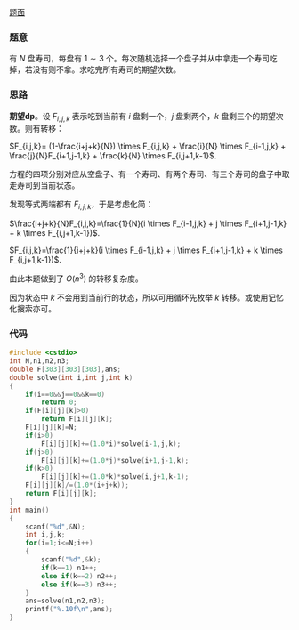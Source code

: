 [题面](https://www.luogu.com.cn/problem/AT4531)

### 题意

有 $N$ 盘寿司，每盘有 $1 \sim 3$ 个。每次随机选择一个盘子并从中拿走一个寿司吃掉，若没有则不拿。求吃完所有寿司的期望次数。

### 思路

**期望dp**。设 $F_{i,j,k}$ 表示吃到当前有 $i$ 盘剩一个，$j$ 盘剩两个，$k$ 盘剩三个的期望次数。则有转移：

$F_{i,j,k}= (1-\frac{i+j+k}{N}) \times F_{i,j,k} + \frac{i}{N} \times F_{i-1,j,k} + \frac{j}{N}F_{i+1,j-1,k} + \frac{k}{N} \times F_{i,j+1,k-1}$.

方程的四项分别对应从空盘子、有一个寿司、有两个寿司、有三个寿司的盘子中取走寿司到当前状态。

发现等式两端都有 $F_{i,j,k}$，于是考虑化简：

$\frac{i+j+k}{N}F_{i,j,k}=\frac{1}{N}(i \times F_{i-1,j,k} + j \times F_{i+1,j-1,k} + k \times F_{i,j+1,k-1})$.

$F_{i,j,k}=\frac{1}{i+j+k}(i \times F_{i-1,j,k} + j \times F_{i+1,j-1,k} + k \times F_{i,j+1,k-1})$.

由此本题做到了 $O(n^3)$ 的转移复杂度。

因为状态中 $k$ 不会用到当前行的状态，所以可用循环先枚举 $k$ 转移。或使用记忆化搜索亦可。

### 代码

```cpp
#include <cstdio>
int N,n1,n2,n3;
double F[303][303][303],ans;
double solve(int i,int j,int k)
{
	if(i==0&&j==0&&k==0)
		return 0;
	if(F[i][j][k]>0)
		return F[i][j][k];
	F[i][j][k]=N;
	if(i>0)
		F[i][j][k]+=(1.0*i)*solve(i-1,j,k);
	if(j>0)
		F[i][j][k]+=(1.0*j)*solve(i+1,j-1,k);
	if(k>0)
		F[i][j][k]+=(1.0*k)*solve(i,j+1,k-1);
	F[i][j][k]/=(1.0*(i+j+k));
	return F[i][j][k];
}
int main()
{
	scanf("%d",&N);
	int i,j,k;
	for(i=1;i<=N;i++)
	{
		scanf("%d",&k);
		if(k==1) n1++;
		else if(k==2) n2++;
		else if(k==3) n3++;
	}
	ans=solve(n1,n2,n3);
	printf("%.10f\n",ans);
}
```


